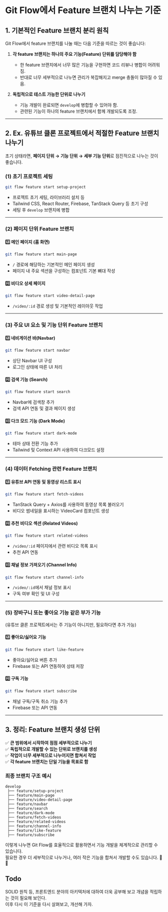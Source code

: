 # Git Flow에서 Feature 브랜치 나누는 기준

## 1. 기본적인 Feature 브랜치 분리 원칙

Git Flow에서 feature 브랜치를 나눌 때는 다음 기준을 따르는 것이 좋습니다:

1. **각 feature 브랜치는 하나의 주요 기능(Feature) 단위를 담당해야 함**

   - 한 feature 브랜치에서 너무 많은 기능을 구현하면 코드 리뷰나 병합이 어려워짐.
   - 반대로 너무 세부적으로 나누면 관리가 복잡해지고 merge 충돌이 많아질 수 있음.

2. **독립적으로 테스트 가능한 단위로 나누기**
   - 기능 개발이 완료되면 `develop`에 병합할 수 있어야 함.
   - 관련된 기능이 하나의 feature 브랜치에서 함께 개발되도록 조정.

---

## 2. Ex. 유튜브 클론 프로젝트에서 적절한 Feature 브랜치 나누기

초기 상태라면, **페이지 단위 → 기능 단위 → 세부 기능 단위**로 점진적으로 나누는 것이 좋습니다.

### (1) 초기 프로젝트 세팅

```bash
git flow feature start setup-project
```

- 프로젝트 초기 세팅, 라이브러리 설치 등
- Tailwind CSS, React Router, Firebase, TanStack Query 등 초기 구성
- 세팅 후 `develop` 브랜치에 병합

---

### (2) 페이지 단위 Feature 브랜치

#### 1️⃣ 메인 페이지 (홈 화면)

```bash
git flow feature start main-page
```

- `/` 경로에 해당하는 기본적인 메인 페이지 생성
- 페이지 내 주요 섹션을 구성하는 컴포넌트 기본 뼈대 작성

#### 2️⃣ 비디오 상세 페이지

```bash
git flow feature start video-detail-page
```

- `/video/:id` 경로 생성 및 기본적인 레이아웃 작업

---

### (3) 주요 UI 요소 및 기능 단위 Feature 브랜치

#### 1️⃣ 네비게이션 바(Navbar)

```bash
git flow feature start navbar
```

- 상단 Navbar UI 구성
- 로그인 상태에 따른 UI 처리

#### 2️⃣ 검색 기능 (Search)

```bash
git flow feature start search
```

- Navbar에 검색창 추가
- 검색 API 연동 및 결과 페이지 생성

#### 3️⃣ 다크 모드 기능 (Dark Mode)

```bash
git flow feature start dark-mode
```

- 테마 상태 전환 기능 추가
- Tailwind 및 Context API 사용하여 다크모드 설정

---

### (4) 데이터 Fetching 관련 Feature 브랜치

#### 1️⃣ 유튜브 API 연동 및 동영상 리스트 표시

```bash
git flow feature start fetch-videos
```

- TanStack Query + Axios를 사용하여 동영상 목록 불러오기
- 비디오 썸네일을 표시하는 VideoCard 컴포넌트 생성

#### 2️⃣ 추천 비디오 섹션 (Related Videos)

```bash
git flow feature start related-videos
```

- `/video/:id` 페이지에서 관련 비디오 목록 표시
- 추천 API 연동

#### 3️⃣ 채널 정보 가져오기 (Channel Info)

```bash
git flow feature start channel-info
```

- `/video/:id`에서 채널 정보 표시
- 구독 여부 확인 및 UI 구성

---

### (5) 장바구니 또는 좋아요 기능 같은 부가 기능

(유튜브 클론 프로젝트에서는 주 기능이 아니지만, 필요하다면 추가 가능)

#### 1️⃣ 좋아요/싫어요 기능

```bash
git flow feature start like-feature
```

- 좋아요/싫어요 버튼 추가
- Firebase 또는 API 연동하여 상태 저장

#### 2️⃣ 구독 기능

```bash
git flow feature start subscribe
```

- 채널 구독/구독 취소 기능 추가
- Firebase 또는 API 연동

---

## 3. 정리: Feature 브랜치 생성 단위

✅ **큰 범위에서 시작하여 점점 세부적으로 나누기**  
✅ **독립적으로 개발할 수 있는 단위로 브랜치를 생성**  
✅ **작업이 너무 세부적으로 나누어지면 합쳐서 작업**  
✅ **각 feature 브랜치는 단일 기능을 목표로 함**

### 최종 브랜치 구조 예시

```
develop
 ├── feature/setup-project
 ├── feature/main-page
 ├── feature/video-detail-page
 ├── feature/navbar
 ├── feature/search
 ├── feature/dark-mode
 ├── feature/fetch-videos
 ├── feature/related-videos
 ├── feature/channel-info
 ├── feature/like-feature
 ├── feature/subscribe
```

이렇게 나누면 Git Flow를 효율적으로 활용하면서 기능 개발을 체계적으로 관리할 수 있습니다.  
필요한 경우 더 세부적으로 나누거나, 여러 작은 기능을 합쳐서 개발할 수도 있습니다. 🚀😊

## Todo

SOLID 원칙 등, 프론트엔드 분야의 아키텍처에 대하여 더욱 공부해 보고 개념을 적립하는 것이 필요해 보인다.  
이후 다시 이 기준을 다시 살펴보고, 개선해 가자.
